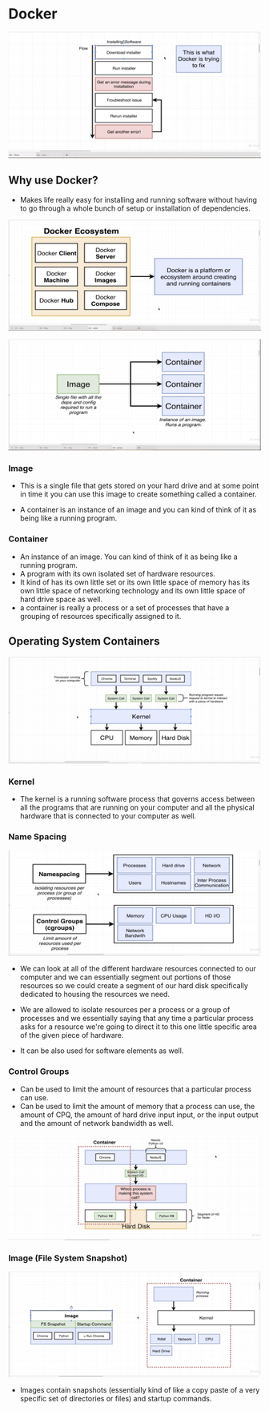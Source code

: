 # Docker

![Docker1](./Docker1.png?raw=true "Title")

## Why use Docker?

* Makes life really easy for installing and running software without having to go through a whole bunch of setup or installation of dependencies.

![Docker1](./Docker2.png?raw=true "Title")

![Docker1](./Docker3.png?raw=true "Title")

### Image

* This is a single file that gets stored on your hard drive and at some point in time it you can use this image to create something called a container.

* A container is an instance of an image and you can kind of think of it as being like a running program.

### Container

* An instance of an image. You can kind of think of it as being like a running program.
* A program with its own isolated set of hardware resources.
* It kind of has its own little set or its own little space of memory has its own little space of networking technology and its own little space of hard drive space as well.
* a container is really a process or a set of processes that have a grouping of resources specifically
assigned to it.

## Operating System Containers

![Operating System Container](./OS.png?raw=true "Title")

### Kernel

* The kernel is a running software process that governs access between all the programs that are running on your computer and all the physical hardware that is connected to your computer as well.

### Name Spacing

![Name Spacing](./Namespacing.png?raw=true "Title")

* We can look at all of the different hardware resources connected to our computer and we can essentially
segment out portions of those resources so we could create a segment of our hard disk specifically dedicated
to housing the resources we need.

* We are allowed to isolate resources per a process or a group of processes and we essentially saying that any time a particular process asks for a resource we're going to direct it to this one little specific area of the given piece of hardware.
* It can be also used for software elements as well.

### Control Groups

* Can be used to limit the amount of resources that a particular process can use.
* Can be used to limit the amount of memory that a process can use, the amount of CPQ, the amount of hard drive input input, or the input output and the amount of network bandwidth as well.

![Name Spacing2](./Namespacing2.png?raw=true "Title")

### Image (File System Snapshot)

![Image and Containers](./Image-Container.png?raw=true "Title")

* Images contain snapshots (essentially kind of like a copy paste of a very specific set of directories or files) and startup commands.
